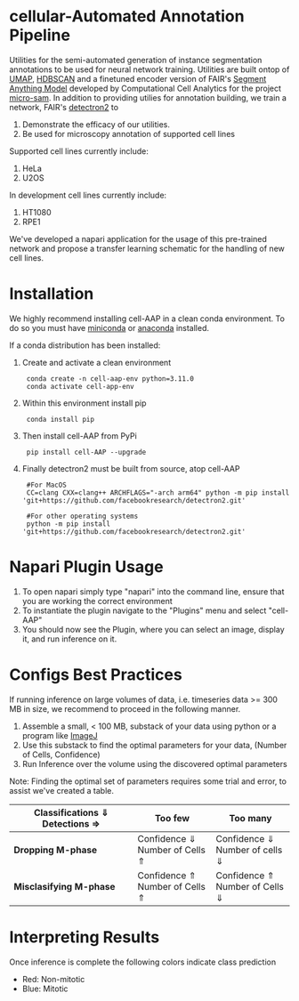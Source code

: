 # cellular-Automated Annotation Pipeline
Utilities for the semi-automated generation of instance segmentation annotations to be used for neural network training. Utilities are built ontop of [UMAP](https://github.com/lmcinnes/umap), [HDBSCAN](https://arxiv.org/abs/1911.02282) and a finetuned encoder version of FAIR's [Segment Anything Model](https://github.com/facebookresearch/segment-anything/tree/main?tab=readme-ov-file) developed by Computational Cell Analytics for the project [micro-sam](https://github.com/computational-cell-analytics/micro-sam/tree/master/micro_sam/sam_annotator). In addition to providing utilies for annotation building, we train a network, FAIR's [detectron2](https://github.com/facebookresearch/detectron2) to 
1. Demonstrate the efficacy of our utilities. 
2. Be used for microscopy annotation of supported cell lines 

Supported cell lines currently include:
1. HeLa
2. U2OS

In development cell lines currently include:
1. HT1080
2. RPE1

We've developed a napari application for the usage of this pre-trained network and propose a transfer learning schematic for the handling of new cell lines. 



# Installation 
We highly recommend installing cell-AAP in a clean conda environment. To do so you must have [miniconda](https://docs.anaconda.com/free/miniconda/#quick-command-line-install) or [anaconda](https://docs.anaconda.com/free/anaconda/) installed.

If a conda distribution has been installed:

1. Create and activate a clean environment 

        conda create -n cell-aap-env python=3.11.0
        conda activate cell-app-env

2. Within this environment install pip

        conda install pip

3. Then install cell-AAP from PyPi

        pip install cell-AAP --upgrade

4. Finally detectron2 must be built from source, atop cell-AAP
    
        #For MacOS
        CC=clang CXX=clang++ ARCHFLAGS="-arch arm64" python -m pip install 'git+https://github.com/facebookresearch/detectron2.git'

        #For other operating systems 
        python -m pip install 'git+https://github.com/facebookresearch/detectron2.git'



# Napari Plugin Usage

1. To open napari simply type "napari" into the command line, ensure that you are working the correct environment
2. To instantiate the plugin navigate to the "Plugins" menu and select "cell-AAP"
3. You should now see the Plugin, where you can select an image, display it, and run inference on it. 


# Configs Best Practices

If running inference on large volumes of data, i.e. timeseries data >= 300 MB in size, we recommend to proceed in the following manner. 

1. Assemble a small, < 100 MB, substack of your data using python or a program like [ImageJ](https://imagej.net/ij/download.html)
2. Use this substack to find the optimal parameters for your data, (Number of Cells, Confidence)
3. Run Inference over the volume using the discovered optimal parameters

Note: Finding the optimal set of parameters requires some trial and error, to assist we've created a table. 

| Classifications $\Downarrow$ Detections $\Rightarrow$ | **Too few**                            | **Too many**                             |
|----------------------------|----------------------------------------|------------------------------------------|
| **Dropping M-phase**       | Confidence $\Downarrow$ <br> Number of Cells $\Uparrow$ | Confidence $\Downarrow$ <br> Number of cells $\Downarrow$ |
| **Misclasifying M-phase** | Confidence $\Uparrow$ <br> Number of Cells $\Uparrow$   | Confidence $\Uparrow$ <br> Number of Cells $\Downarrow$   |


# Interpreting Results 

Once inference is complete the following colors indicate class prediction
- Red: Non-mitotic
- Blue: Mitotic








